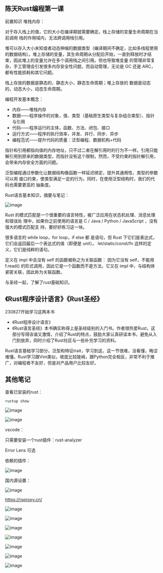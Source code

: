 ## 陈天Rust编程第一课
前置知识 堆栈内存：

对于存入栈上的值，它的大小在编译期就需要确定。栈上存储的变量生命周期在当前调用 栈的作用域内，无法跨调用栈引用。

堆可以存入大小未知或者动态伸缩的数据类型（编译期间不确定，比如多线程使用的数据结构）。堆上存储的变量，其生命周期从分配后开始，一直到释放时才结束，因此堆上的变量允许在多个调用栈之间引用。但也导致堆变量 的管理非常复杂，手工管理会引发很多内存安全性问题，而自动管理，无论是 GC 还是 ARC，都有性能损耗和其它问题。

栈上存放的数据是静态的，静态大小，静态生命周期；堆上存放的 数据是动态的，动态大小，动态生命周期。

编程开发基本概念：

- 内存——堆栈内存
- 数据——程序操作的对象，值、类型（基础原生类型与复杂组合类型）、指针与引用
- 代码——程序运行的主体，函数、方法、闭包、接口
- 运行方式——程序的执行效率，并发、并行、同步、异步
- 编程范式——提升代码的质量：泛型编程、数据机构+代码

指针和引用都指向值的内存地址，只不过二者在解引用时的行为不一样。引用只能解引用到原来的数据类型，而指针没有这个限制，然而，不受约束的指针解引用，会带来内存安全方面的问题。

泛型编程通过参数化让数据结构像函数一样延迟绑定，提升其通用性，类型的参数可以用 接口约束，使类型满足一定的行为，同时，在使用泛型结构时，我们的代码也需要更高的 抽象度。

Rust语言基本知识，摘要与笔记：

![image](https://github.com/user-attachments/assets/a5da8f1f-2e57-40c2-8afa-feb8daed263d)

Rust 的模式匹配是一个很重要的语言特性，被广泛应用在状态机处理、消息处理和错误处 理中，如果你之前使用的语言是 C / Java / Python / JavaScript ，没有强大的模式匹配支 持，要好好练习这一块。

很多语言的 while loop，for loop，if else 都 是语句，但 Rust 下它们是表达式，它们会返回最后一个表达式的值（即便是 unit）。 let/static/const/fn 这样的定义，它们是纯粹的语句。

定义在 impl 中且没有 self 的函数被称之为关联函数： 因为它没有 self，不能用 f.read() 的形式调用，因此它是一个函数而不是方法，它又在 impl 中，与结构体紧密关联，因此称为关联函数。

与圣经一起，了解了rust基础知识。

## 《Rust程序设计语言》《Rust圣经》
230827开始学习这两本书

- 《Rust程序设计语言》
- 《Rust语言圣经》本书确实称得上是圣经级别的入门书。作者很热爱Rust，这部分写得诙谐又激情，介绍了Rust的特点，鼓励大家认真研读本书，避免从入门到放弃，同时介绍了Rust社区与一些补充学习的资料。

Rust语言基础学习部分，泛型和特征trait，学习到这，这一节很难，没看懂，晦涩难懂。Rust学习跟Vim类似，坡度比较陡峭，跟Python完全相反，非常不利于推广，对编程者不友好，但是对产品用户比较友好。

## 其他笔记
查看已安装的rust：
```
rustup show
```

![image](https://github.com/user-attachments/assets/0d54d529-7c7c-411e-95c8-075198ccf968)

![image](https://github.com/user-attachments/assets/4e1fc85c-a220-452c-85a4-f18609f5a295)

vscode：

只需要安装一个rust插件：rust-analyzer

Error Lens 可选

依赖的插件：

![image](https://github.com/user-attachments/assets/3f8feac0-d950-4dd0-ba2e-e340d83c57b4)

国内源设置：

![image](https://github.com/user-attachments/assets/ae752cf5-07e9-41a2-b434-7d22728319e9)

https://rsproxy.cn/

![image](https://github.com/user-attachments/assets/05f906e3-fe92-4ddf-b2f7-456023778ab1)

![image](https://github.com/user-attachments/assets/a4a9a214-d9a7-41b0-8c16-a26f4e1bc33b)

![image](https://github.com/user-attachments/assets/811b8007-1204-4c62-b5a2-cde6e8067436)

![image](https://github.com/user-attachments/assets/4fb147a2-c70f-436e-8908-3e18600b9ed3)

![image](https://github.com/user-attachments/assets/1bc0bc2d-dc72-4e20-a616-7480bc91761b)

![image](https://github.com/user-attachments/assets/d719b69d-7add-45d8-99df-222f3ef6c2ab)

![image](https://github.com/user-attachments/assets/61290638-3a69-4dca-b981-13e05327d518)
